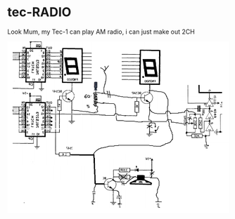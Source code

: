 # tec-RADIO

Look Mum, my Tec-1 can play AM radio, i can just make out 2CH

![](https://github.com/SteveJustin1963/tec-RADIO/blob/master/pics/am%20regen%20tec1%20hack.png)
